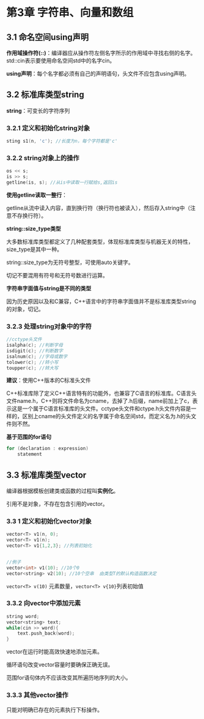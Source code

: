 # 第3章 字符串、向量和数组

## 3.1 命名空间using声明

**作用域操作符(::)**：编译器应从操作符左侧名字所示的作用域中寻找右侧的名字。std::cin表示要使用命名空间std中的名字cin。

**using声明**：每个名字都必须有自己的声明语句，头文件不应包含using声明。



## 3.2 标准库类型string

**string**：可变长的字符序列



### 3.2.1 定义和初始化string对象

```c++
sting s1(n, 'c'); //长度为n，每个字符都是'c'
```



###  3.2.2 string对象上的操作

```c++
os << s;
is >> s;
getline(is, s); //从is中读取一行赋给s,返回is
```

**使用getline读取一整行**：

getline从流中读入内容，直到换行符（换行符也被读入），然后存入string中（注意不存换行符）。



**string::size_type类型**

大多数标准库类型都定义了几种配套类型，体现标准库类型与机器无关的特性，size_type是其中一种。

string::size_type为无符号整型，可使用auto关键字。

切记不要混用有符号和无符号数进行运算。



**字符串字面值与string是不同的类型**

因为历史原因以及和C兼容，C++语言中的字符串字面值并不是标准库类型string的对象，切记。



### 3.2.3 处理string对象中的字符

```c++
//cctype头文件
isalpha(c); //判断字母
isdigit(c); //判断数字
isalnum(c); //字母或数字
tolower(c); //转小写
toupper(c); //转大写
```

**建议**：使用C++版本的C标准头文件

C++标准库除了定义C++语言特有的功能外，也兼容了C语言的标准库。C语言头文件name.h，C++则将文件命名为cname，去掉了.h后缀，name前加上了c，表示这是一个属于C语言标准库的头文件。cctype头文件和ctype.h头文件内容是一样的，区别上cname的头文件定义的名字属于命名空间std，而定义名为.h的头文件则不然。



**基于范围的for语句**

```c++
for (declaration : expression)
    statement
```



## 3.3 标准库类型vector

编译器根据模板创建类或函数的过程叫**实例化**。

引用不是对象，不存在包含引用的vector。



### 3.3 1 定义和初始化vector对象

```c++
vector<T> v1(n, 0);
vector<T> v1(n);
vector<T> v1{1,2,3}; //列表初始化


//例子
vector<int> v1(10); //10个0
vector<string> v2(10); //10个空串  由类型T的默认构造函数决定
```

`vector<T> v(10)` 元素数量，`vector<T> v{10}`列表初始值



### 3.3.2 向vector中添加元素

```c++
string word;
vector<string> text;
while(cin >> word){
    text.push_back(word);
}
```

vector在运行时能高效快速地添加元素。

循环语句改变vector容量时要确保正确无误。

范围for语句体内不应该改变其所遍历地序列的大小。



### 3.3.3 其他vector操作

只能对明确已存在的元素执行下标操作。